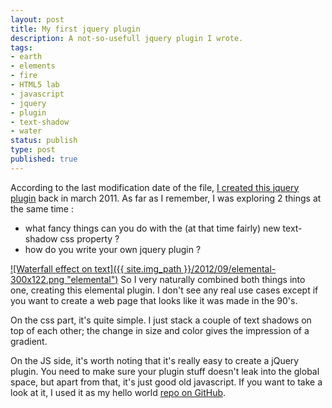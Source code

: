 ```yaml
---
layout: post
title: My first jquery plugin
description: A not-so-usefull jquery plugin I wrote.
tags:
- earth
- elements
- fire
- HTML5 lab
- javascript
- jquery
- plugin
- text-shadow
- water
status: publish
type: post
published: true
---
```

According to the last modification date of the file, [I created this jquery plugin](http://code.yannick-lohse.fr/elemental/ "My first jquery plugin !") back in march 2011. As far as I remember, I was exploring 2 things at the same time :

- what fancy things can you do with the (at that time fairly) new text-shadow css property ?
- how do you write your own jquery plugin ?

[![Waterfall effect on text]({{ site.img_path }}/2012/09/elemental-300x122.png "elemental")](http://yannick-lohse.fr/wp-content/uploads/2012/09/elemental.png)
So I very naturally combined both things into one, creating this elemental plugin. I don't see any real use cases except if you want to create a web page that looks like it was made in the 90's.

On the css part, it's quite simple. I just stack a couple of text shadows on top of each other; the change in size and color gives the impression of a gradient.

On the JS side, it's worth noting that it's really easy to create a jQuery plugin. You need to make sure your plugin stuff doesn't leak into the global space, but apart from that, it's just good old javascript. If you want to take a look at it, I used it as my hello world [repo on GitHub](https://github.com/y-lohse/smoke).
